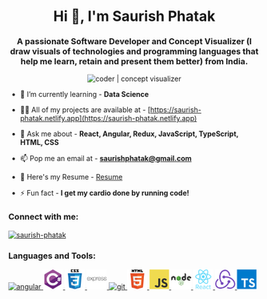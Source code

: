 <h1 align="center">Hi 👋, I'm Saurish Phatak</h1>
<h3 align="center">A passionate Software Developer and Concept Visualizer (I draw visuals of technologies and programming languages that help me learn, retain and present them better) from India.</h3>

<p align='center'>
    <img src='https://d1ok5audnc2xsv.cloudfront.net/hire-developers-risk-free-upstack.png' alt='coder | concept visualizer' width='500' height='500'>
</p>

- 🌱 I’m currently learning - **Data Science**

- 👨‍💻 All of my projects are available at - [https://saurish-phatak.netlify.app](https://saurish-phatak.netlify.app)

- 💬 Ask me about - **React, Angular, Redux, JavaScript, TypeScript, HTML, CSS**

- 📫 Pop me an email at - **saurishphatak@gmail.com**

- 📄 Here's my Resume - [Resume](https://drive.google.com/file/d/1aHr7kS1oGPxSsvoMu7j7oXwWts5-GrpL/view?usp=sharing)

- ⚡ Fun fact - **I get my cardio done by running code!**

<h3 align="left">Connect with me:</h3>
<p align="left">
<a href="https://linkedin.com/in/saurish-phatak" target="blank"><img align="center" src="https://raw.githubusercontent.com/rahuldkjain/github-profile-readme-generator/master/src/images/icons/Social/linked-in-alt.svg" alt="saurish-phatak" height="30" width="40" /></a>
</p>

<h3 align="left">Languages and Tools:</h3>
<p align="left"> <a href="https://angular.io" target="_blank" rel="noreferrer"> <img src="https://angular.io/assets/images/logos/angular/angular.svg" alt="angular" width="40" height="40"/> </a> <a href="https://www.w3schools.com/cs/" target="_blank" rel="noreferrer"> <img src="https://raw.githubusercontent.com/devicons/devicon/master/icons/csharp/csharp-original.svg" alt="csharp" width="40" height="40"/> </a> <a href="https://www.w3schools.com/css/" target="_blank" rel="noreferrer"> <img src="https://raw.githubusercontent.com/devicons/devicon/master/icons/css3/css3-original-wordmark.svg" alt="css3" width="40" height="40"/> </a> <a href="https://expressjs.com" target="_blank" rel="noreferrer"> <img src="https://raw.githubusercontent.com/devicons/devicon/master/icons/express/express-original-wordmark.svg" alt="express" width="40" height="40"/> </a> <a href="https://git-scm.com/" target="_blank" rel="noreferrer"> <img src="https://www.vectorlogo.zone/logos/git-scm/git-scm-icon.svg" alt="git" width="40" height="40"/> </a> <a href="https://www.w3.org/html/" target="_blank" rel="noreferrer"> <img src="https://raw.githubusercontent.com/devicons/devicon/master/icons/html5/html5-original-wordmark.svg" alt="html5" width="40" height="40"/> </a> <a href="https://developer.mozilla.org/en-US/docs/Web/JavaScript" target="_blank" rel="noreferrer"> <img src="https://raw.githubusercontent.com/devicons/devicon/master/icons/javascript/javascript-original.svg" alt="javascript" width="40" height="40"/> </a> <a href="https://nodejs.org" target="_blank" rel="noreferrer"> <img src="https://raw.githubusercontent.com/devicons/devicon/master/icons/nodejs/nodejs-original-wordmark.svg" alt="nodejs" width="40" height="40"/> </a> <a href="https://reactjs.org/" target="_blank" rel="noreferrer"> <img src="https://raw.githubusercontent.com/devicons/devicon/master/icons/react/react-original-wordmark.svg" alt="react" width="40" height="40"/> </a> <a href="https://redux.js.org" target="_blank" rel="noreferrer"> <img src="https://raw.githubusercontent.com/devicons/devicon/master/icons/redux/redux-original.svg" alt="redux" width="40" height="40"/> </a> <a href="https://www.typescriptlang.org/" target="_blank" rel="noreferrer"> <img src="https://raw.githubusercontent.com/devicons/devicon/master/icons/typescript/typescript-original.svg" alt="typescript" width="40" height="40"/> </a> </p>
